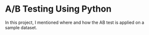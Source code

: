 # A/B Testing Using Python
In this project, I mentioned where and how the AB test is applied on a sample dataset.
